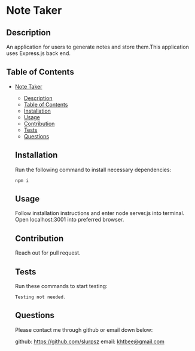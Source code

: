 # Note Taker
  

  ## Description

  An application for users to generate notes and store them.This application uses Express.js back end.

  ## Table of Contents
- [Note Taker](#note-taker)
  - [Description](#description)
  - [Table of Contents](#table-of-contents)
  - [Installation](#installation)
  - [Usage](#usage)
  - [Contribution](#contribution)
  - [Tests](#tests)
  - [Questions](#questions)
  
  ## Installation

  Run the following command to install necessary dependencies:

  ```
  npm i
  ```
  ## Usage

  Follow installation instructions and enter node server.js into terminal. Open localhost:3001 into preferred browser.

  ## Contribution

  Reach out for pull request.

  ## Tests
  Run these commands to start testing:
  
  ```
  Testing not needed.
  ```


  ## Questions
  Please contact me through github or email down below:

  github: https://github.com/slurpsz
  email: khtbee@gmail.com